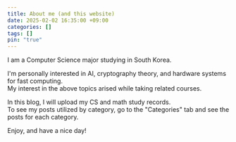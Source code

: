 ```yaml
---
title: About me (and this website)
date: 2025-02-02 16:35:00 +09:00
categories: []
tags: []
pin: "true"
---
```

I am a Computer Science major studying in South Korea.

I'm personally interested in AI, cryptography theory, and hardware systems for fast computing.   
My interest in the above topics arised while taking related courses.      

In this blog, I will upload my CS and math study records.     
To see my posts utilized by category, go to the "Categories" tab and see the posts for each category.   

Enjoy, and have a nice day!
